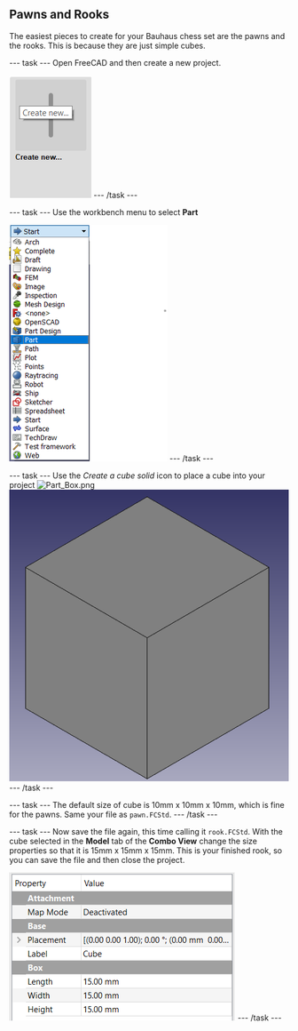 ## Pawns and Rooks

The easiest pieces to create for your Bauhaus chess set are the pawns and the rooks. This is because they are just simple cubes.

--- task ---
Open FreeCAD and then create a new project.

![create_new](images/create_new.png)
--- /task ---

--- task ---
Use the workbench menu to select **Part**

![workbench_menu](images/workbench_menu.png)
--- /task ---

--- task ---
Use the *Create a cube solid* icon to place a cube into your project
![Part_Box.png](images/Part_Box.png])
![create_cube](images/create_cube.png)
--- /task ---

--- task ---
The default size of cube is 10mm x 10mm x 10mm, which is fine for the pawns. Same your file as `pawn.FCStd`.
--- /task ---

--- task ---
Now save the file again, this time calling it `rook.FCStd`. With the cube selected in the **Model** tab of the **Combo View** change the size properties so that it is 15mm x 15mm x 15mm. This is your finished rook, so you can save the file and then close the project.

![rook_properties](images/rook_properties.png)
--- /task ---
